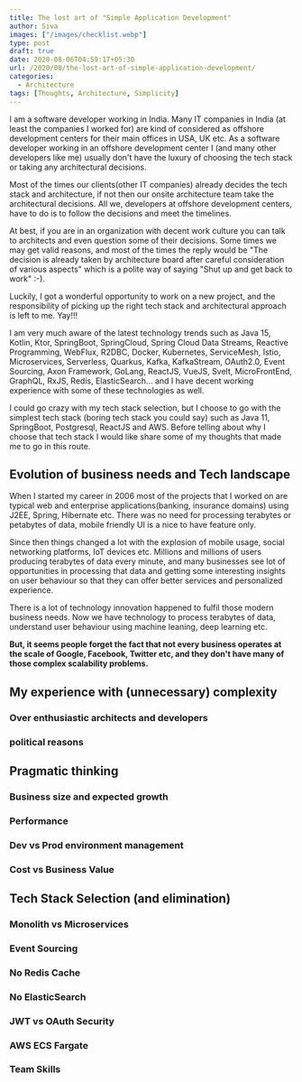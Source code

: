```yaml
---
title: The lost art of "Simple Application Development"
author: Siva
images: ["/images/checklist.webp"]
type: post
draft: true
date: 2020-08-06T04:59:17+05:30
url: /2020/08/the-lost-art-of-simple-application-development/
categories:
  - Architecture
tags: [Thoughts, Architecture, Simplicity]
---
```


I am a software developer working in India. Many IT companies in India (at least the companies I worked for) 
are kind of considered as offshore development centers for their main offices in USA, UK etc. 
As a software developer working in an offshore development center I (and many other developers like me) 
usually don't have the luxury of choosing the tech stack or taking any architectural decisions. 

Most of the times our clients(other IT companies) already decides the tech stack and architecture, 
if not then our onsite architecture team take the architectural decisions. 
All we, developers at offshore development centers, have to do is to follow the decisions and meet the timelines.

At best, if you are in an organization with decent work culture you can talk to architects and even question some of their decisions.
Some times we may get valid reasons, and most of the times the reply would be 
"The decision is already taken by architecture board after careful consideration of various aspects" which is a polite way of saying "Shut up and get back to work" :-).

Luckily, I got a wonderful opportunity to work on a new project, and the responsibility of picking up the right tech stack and architectural approach is left to me. Yay!!!

I am very much aware of the latest technology trends such as Java 15, Kotlin, Ktor, SpringBoot, SpringCloud, Spring Cloud Data Streams, Reactive Programming, WebFlux, R2DBC, Docker, Kubernetes, ServiceMesh, Istio, 
Microservices, Serverless, Quarkus, Kafka, KafkaStream, OAuth2.0, Event Sourcing, Axon Framework, GoLang,  ReactJS, VueJS, Svelt, MicroFrontEnd, GraphQL, RxJS, Redis, ElasticSearch...
and I have decent working experience with some of these technologies as well.

I could go crazy with my tech stack selection, but I choose to go with the simplest tech stack (boring tech stack you could say) such as Java 11, SpringBoot, Postgresql, ReactJS and AWS.
Before telling about why I choose that tech stack I would like share some of my thoughts that made me to go in this route.

## Evolution of business needs and Tech landscape
When I started my career in 2006 most of the projects that I worked on are typical web and enterprise applications(banking, insurance domains) using J2EE, Spring, Hibernate etc.
There was no need for processing terabytes or petabytes of data, mobile friendly UI is a nice to have feature only.

Since then things changed a lot with the explosion of mobile usage, social networking platforms, IoT devices etc.
Millions and millions of users producing terabytes of data every minute, and many businesses see lot of opportunities in 
processing that data and getting some interesting insights on user behaviour so that they can offer better services and personalized experience.

There is a lot of technology innovation happened to fulfil those modern business needs. 
Now we have technology to process terabytes of data, understand user behaviour using machine leaning, deep learning etc.

**But, it seems people forget the fact that not every business operates at the scale of Google, Facebook, Twitter etc, 
and they don't have many of those complex scalability problems.**

## My experience with (unnecessary) complexity

### Over enthusiastic architects and developers
### political reasons

## Pragmatic thinking

### Business size and expected growth
### Performance
### Dev vs Prod environment management
### Cost vs Business Value

## Tech Stack Selection (and elimination)
### Monolith vs Microservices
### Event Sourcing
### No Redis Cache
### No ElasticSearch
### JWT vs OAuth Security
### AWS ECS Fargate
### Team Skills



